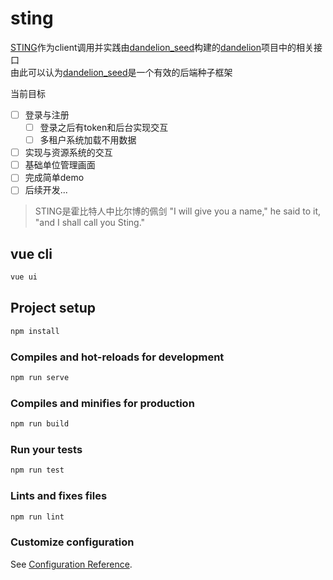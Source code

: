 # sting

[STING](https://github.com/MlightShadow/sting)作为client调用并实践由[dandelion_seed](https://github.com/MlightShadow/dandelion_seed)构建的[dandelion](https://github.com/MlightShadow/dandelion)项目中的相关接口  
由此可以认为[dandelion_seed](https://github.com/MlightShadow/dandelion_seed)是一个有效的后端种子框架

当前目标

* [ ] 登录与注册
  * [ ] 登录之后有token和后台实现交互
  * [ ] 多租户系统加载不用数据
* [ ] 实现与资源系统的交互
* [ ] 基础单位管理画面
* [ ] 完成简单demo
* [ ] 后续开发...

> STING是霍比特人中比尔博的佩剑
> "I will give you a name," he said to it, "and I shall call you Sting."

## vue cli

```bash
vue ui
```

## Project setup

```bash
npm install
```

### Compiles and hot-reloads for development

```bash
npm run serve
```

### Compiles and minifies for production

```bash
npm run build
```

### Run your tests

```bash
npm run test
```

### Lints and fixes files

```bash
npm run lint
```

### Customize configuration

See [Configuration Reference](https://cli.vuejs.org/config/).
